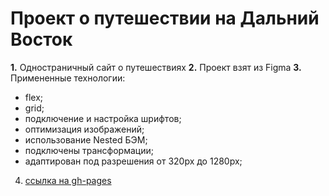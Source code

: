 # Проект о путешествии на Дальний Восток


**1.** Одностраничный сайт о путешествиях
**2.** Проект взят из Figma
**3.** Примененные технологии:


- flex;
- grid;
- подключение и настройка шрифтов;
- оптимизация изображений;
- использование Nested БЭМ;
- подключены трансформации;
- адаптирован под разрешения от 320px до 1280px;

4. [ссылка на gh-pages]()
